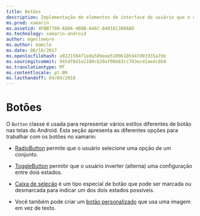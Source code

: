 ```yaml
---
title: Botões
description: Implementação de elementos de interface do usuário que o usuário toca para executar uma ação
ms.prod: xamarin
ms.assetid: 4FBB7789-A8DA-4B8B-A46C-849181388A8D
ms.technology: xamarin-android
author: mgmclemore
ms.author: mamcle
ms.date: 08/18/2017
ms.openlocfilehash: a9221504f1eda589eee51096185d47d93335a7de
ms.sourcegitcommit: 945df041e2180cb20af08b83cc703ecd1aedc6b0
ms.translationtype: MT
ms.contentlocale: pt-BR
ms.lasthandoff: 04/04/2018
---
```

# <a name="buttons"></a>Botões

O `Button` classe é usada para representar vários estilos diferentes de botão nas telas do Android. Esta seção apresenta as diferentes opções para trabalhar com os botões no xamarin:

-   [RadioButton](~/android/user-interface/controls/buttons/radio-button.md) permite que o usuário selecione uma opção de um conjunto.

-   [ToggleButton](~/android/user-interface/controls/buttons/toggle-button.md) permitir que o usuário inverter (alterna) uma configuração entre dois estados.

-   [Caixa de seleção](~/android/user-interface/controls/buttons/check-box.md) é um tipo especial de botão que pode ser marcada ou desmarcada para indicar um dos dois estados possíveis.

-   Você também pode criar um [botão personalizado](~/android/user-interface/controls/buttons/custom-button.md) que usa uma imagem em vez de texto.
